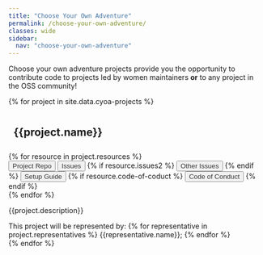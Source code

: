 ```yaml
---
title: "Choose Your Own Adventure"
permalink: /choose-your-own-adventure/
classes: wide
sidebar:
  nav: "choose-your-own-adventure"
---
```


<link rel="stylesheet" href="{{ '/assets/css/projects.css' | relative_url }}">

Choose your own adventure projects provide you the opportunity to contribute code to projects led by women maintainers **or** to any project in the OSS community!

<div class="row">
  {% for project in site.data.cyoa-projects %}
  <div class="column">
    <h2 id="{{project.name}}" style="background: {{project.color | default: 'white'}}; padding: 10px;">{{project.name}}</h2>
    {% for resource in project.resources %}
      <div id="project-links">
        <button class="btn" style="background: {{project.color | default: 'white'}}; opacity: .8;" onclick="window.location.href='{{resource.project}}';">Project Repo</button>
        <button class="btn" style="background: {{project.color | default: 'white'}}; opacity: .8;" onclick="window.location.href='{{resource.issues}}';">Issues</button>
        {% if resource.issues2 %}
        <button class="btn" style="background: {{project.color | default: 'white'}}; opacity: .8;" onclick="window.location.href='{{resource.issues2}}';">Other Issues</button>
        {% endif %}
        <button class="btn" style="background: {{project.color | default: 'white'}}; opacity: .8;" onclick="window.location.href='{{resource.setup}}';">Setup Guide</button>
        {% if resource.code-of-coduct %}
        <button class="btn" style="background: {{project.color | default: 'white'}}; opacity: .8;" onclick="window.location.href='{{resource.code-of-conduct}}';">Code of Conduct</button>
        {% endif %}
      </div>
    {% endfor %}
    <br />
    <p>{{project.description}}</p>
      <span>This project will be represented by:
      {% for representative in project.representatives %}
        {{representative.name}};
      {% endfor %}
      </span>
  </div>
  {% endfor %}
</div>
